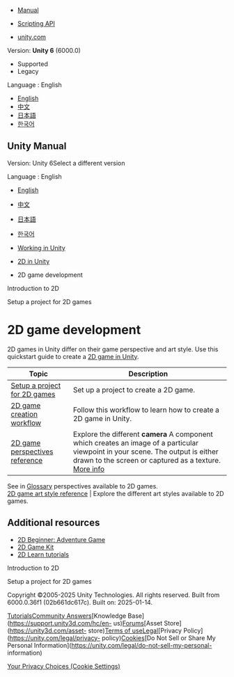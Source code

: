 [](https://docs.unity3d.com)

  * [Manual](../Manual/index.html)
  * [Scripting API](../ScriptReference/index.html)

  * [unity.com](https://unity.com/)

Version: **Unity 6** (6000.0)

  * Supported
  * Legacy

Language : English

  * [English](/Manual/2d-game-development-landing.html)
  * [中文](/cn/current/Manual/2d-game-development-landing.html)
  * [日本語](/ja/current/Manual/2d-game-development-landing.html)
  * [한국어](/kr/current/Manual/2d-game-development-landing.html)

[](https://docs.unity3d.com)

## Unity Manual

Version: Unity 6Select a different version

Language : English

  * [English](/Manual/2d-game-development-landing.html)
  * [中文](/cn/current/Manual/2d-game-development-landing.html)
  * [日本語](/ja/current/Manual/2d-game-development-landing.html)
  * [한국어](/kr/current/Manual/2d-game-development-landing.html)

  * [Working in Unity](working-in-unity.html)
  * [2D in Unity](Unity2D.html)
  * 2D game development

[](introduction-2d.html)

Introduction to 2D

[](setup-project-2d-game.html)

Setup a project for 2D games

# 2D game development

2D games in Unity differ on their game perspective and art style. Use this
quickstart guide to create a [2D game in Unity](Unity2D.html).

**Topic** | **Description**  
---|---  
[Setup a project for 2D games](setup-project-2d-game.html) | Set up a project to create a 2D game.  
[2D game creation workflow](2d-game-creation-wokflow.html) | Follow this workflow to learn how to create a 2D game in Unity.  
[2D game perspectives reference](2d-game-perspective-reference.html) | Explore the different **camera** A component which creates an image of a particular viewpoint in your scene. The output is either drawn to the screen or captured as a texture. [More info](CamerasOverview.html)  
See in [Glossary](Glossary.html#Camera) perspectives available to 2D games.  
[2D game art style reference](2d-game-art-syle-reference.html) | Explore the different art styles available to 2D games.  
  
## Additional resources

  * [2D Beginner: Adventure Game](https://learn.unity.com/course/2d-beginner-adventure-game)
  * [2D Game Kit](https://learn.unity.com/project/2d-game-kit)
  * [2D Learn tutorials](https://learn.unity.com/search?k=\["tag%3A58088f5f0909150077ca2bc6"\])

[](introduction-2d.html)

Introduction to 2D

[](setup-project-2d-game.html)

Setup a project for 2D games

Copyright ©2005-2025 Unity Technologies. All rights reserved. Built from
6000.0.36f1 (02b661dc617c). Built on: 2025-01-14.

[Tutorials](https://learn.unity.com/)[Community
Answers](https://answers.unity3d.com)[Knowledge
Base](https://support.unity3d.com/hc/en-
us)[Forums](https://forum.unity3d.com)[Asset Store](https://unity3d.com/asset-
store)[Terms of
use](https://docs.unity3d.com/Manual/TermsOfUse.html)[Legal](https://unity.com/legal)[Privacy
Policy](https://unity.com/legal/privacy-
policy)[Cookies](https://unity.com/legal/cookie-policy)[Do Not Sell or Share
My Personal Information](https://unity.com/legal/do-not-sell-my-personal-
information)

[Your Privacy Choices (Cookie Settings)](javascript:void\(0\);)

